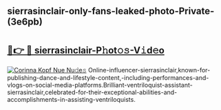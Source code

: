 ## sierrasinclair-only-fans​-leaked-photo​-Private-(3e6pb)


# <h2><a href="https://mediaupload.pro?title=sierrasinclair&ref=git">🔗👉 🔴 sierrasinclair-P𝚑ot𝚘𝚜-V𝚒d𝚎o</a></h2>

[![Corinna Kopf Nue Nu𝚍e𝚜](https://i.imgur.com/0qMVB7G.gif)](https://mediaupload.pro?title=sierrasinclair&ref=git)
Online-influencer-sierrasinclair,known-for-publishing-dance-and-lifestyle-content,-including-performances-and-vlogs-on-social-media-platforms.Brilliant-ventriloquist-assistant-sierrasinclair,celebrated-for-their-exceptional-abilities-and-accomplishments-in-assisting-ventriloquists.  